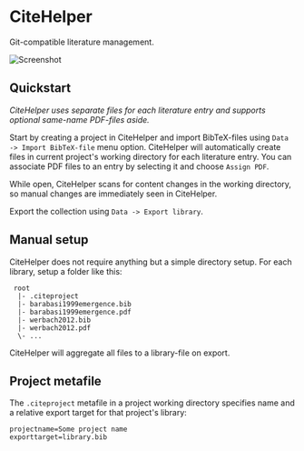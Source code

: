 # CiteHelper
Git-compatible literature management.

![Screenshot](https://illonis.de/citehelper_screenshot.png)

## Quickstart
*CiteHelper uses separate files for each literature entry and supports optional same-name PDF-files aside.*

Start by creating a project in CiteHelper and import BibTeX-files using `Data -> Import BibTeX-file` menu option. CiteHelper will automatically create files in current project's working directory for each literature entry.
You can associate PDF files to an entry by selecting it and choose `Assign PDF`.

While open, CiteHelper scans for content changes in the working directory, so manual changes are immediately seen in CiteHelper.

Export the collection using `Data -> Export library`.

## Manual setup
CiteHelper does not require anything but a simple directory setup.
For each library, setup a folder like this:

```
 root
  |- .citeproject
  |- barabasi1999emergence.bib
  |- barabasi1999emergence.pdf
  |- werbach2012.bib
  |- werbach2012.pdf
  \- ...
```
CiteHelper will aggregate all files to a library-file on export.

## Project metafile
The `.citeproject` metafile in a project working directory specifies name and a relative export target for that project's library:

```
projectname=Some project name
exporttarget=library.bib
```